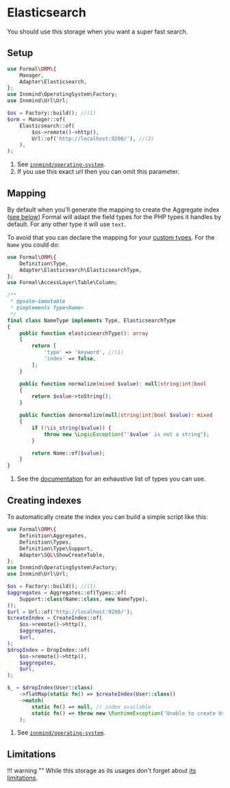 # Elasticsearch

You should use this storage when you want a super fast search.

## Setup

```php
use Formal\ORM\{
    Manager,
    Adapter\Elasticsearch,
};
use Innmind\OperatingSystem\Factory;
use Innmind\Url\Url;

$os = Factory::build(); //(1)
$orm = Manager::of(
    Elasticsearch::of(
        $os->remote()->http(),
        Url::of('http://localhost:9200/'), //(2)
    ),
);
```

1. See [`innmind/operating-system`](https://innmind.github.io/documentation/getting-started/operating-system/).
2. If you use this exact url then you can omit this parameter.

## Mapping

By default when you'll generate the mapping to create the Aggregate index ([see below](#creating-indexes)) Formal will adapt the field types for the PHP types it handles by default. For any other type it will use `text`.

To avoid that you can declare the mapping for your [custom types](../mapping/type.md). For the `Name` you could do:

```php title="NameType.php" hl_lines="3 5 11 13-19"
use Formal\ORM\{
    Definition\Type,
    Adapter\Elasticsearch\ElasticsearchType,
};
use Formal\AccessLayer\Table\Column;

/**
 * @psalm-immutable
 * @implements Type<Name>
 */
final class NameType implements Type, ElasticsearchType
{
    public function elasticsearchType(): array
    {
        return [
            'type' => 'keyword', //(1)
            'index' => false,
        ];
    }

    public function normalize(mixed $value): null|string|int|bool
    {
        return $value->toString();
    }

    public function denormalize(null|string|int|bool $value): mixed
    {
        if (!\is_string($value)) {
            throw new \LogicException("'$value' is not a string");
        }

        return Name::of($value);
    }
}
```

1. See the [documentation](https://www.elastic.co/guide/en/elasticsearch/reference/current/mapping-types.html) for an exhaustive list of types you can use.

## Creating indexes

To automatically create the index you can build a simple script like this:

```php title="show_create_tables.php"
use Formal\ORM\{
    Definition\Aggregates,
    Definition\Types,
    Definition\Type\Support,
    Adapter\SQL\ShowCreateTable,
};
use Innmind\OperatingSystem\Factory;
use Innmind\Url\Url;

$os = Factory::build(); //(1)
$aggregates = Aggregates::of(Types::of(
    Support::class(Name::class, new NameType),
));
$url = Url::of('http://localhost:9200/');
$createIndex = CreateIndex::of(
    $os->remote()->http(),
    $aggregates,
    $url,
);
$dropIndex = DropIndex::of(
    $os->remote()->http(),
    $aggregates,
    $url,
);

$_ = $dropIndex(User::class)
    ->flatMap(static fn() => $createIndex(User::class))
    ->match(
        static fn() => null, // index available
        static fn() => throw new \RuntimeException('Unable to create User index'),
    );
```

1. See [`innmind/operating-system`](https://innmind.github.io/documentation/getting-started/operating-system/).

## Limitations

!!! warning ""
    While this storage as its usages don't forget about [its limitations](../limitations.md#elasticsearch).
